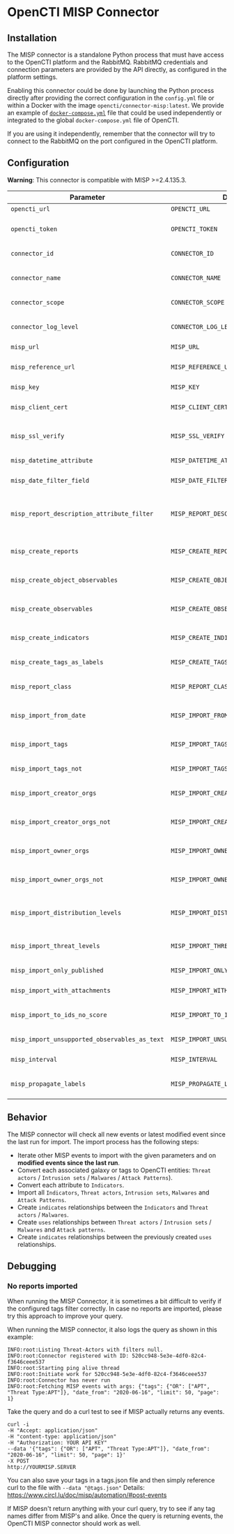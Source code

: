 # OpenCTI MISP Connector

## Installation

The MISP connector is a standalone Python process that must have access to the OpenCTI platform and the RabbitMQ. RabbitMQ credentials and connection parameters are provided by the API directly, as configured in the platform settings.

Enabling this connector could be done by launching the Python process directly after providing the correct configuration in the `config.yml` file or within a Docker with the image `opencti/connector-misp:latest`. We provide an example of [`docker-compose.yml`](docker-compose.yml) file that could be used independently or integrated to the global `docker-compose.yml` file of OpenCTI.

If you are using it independently, remember that the connector will try to connect to the RabbitMQ on the port configured in the OpenCTI platform.

## Configuration

**Warning**: This connector is compatible with MISP >=2.4.135.3.

| Parameter                                     | Docker envvar                                 | Mandatory    | Description                                                                                          |
|-----------------------------------------------|-----------------------------------------------| ------------ |------------------------------------------------------------------------------------------------------|
| `opencti_url`                                 | `OPENCTI_URL`                                 | Yes          | The URL of the OpenCTI platform.                                                                     |
| `opencti_token`                               | `OPENCTI_TOKEN`                               | Yes          | The default admin token configured in the OpenCTI platform parameters file.                          |
| `connector_id`                                | `CONNECTOR_ID`                                | Yes          | A valid arbitrary `UUIDv4` that must be unique for this connector.                                   |
| `connector_name`                              | `CONNECTOR_NAME`                              | Yes          | The name of the MISP instance, to identify it if you have multiple MISP connectors.                  |
| `connector_scope`                             | `CONNECTOR_SCOPE`                             | Yes          | Must be `misp`, not used in this connector.                                                          |
| `connector_log_level`                         | `CONNECTOR_LOG_LEVEL`                         | Yes          | The log level for this connector, could be `debug`, `info`, `warn` or `error` (less verbose).        |
| `misp_url`                                    | `MISP_URL`                                    | Yes          | The MISP instance URL.                                                                               |
| `misp_reference_url`                          | `MISP_REFERENCE_URL`                          | Yes          | The MISP instance reference URL (used to create external reference, optional)                        |
| `misp_key`                                    | `MISP_KEY`                                    | Yes          | The MISP instance key.                                                                               |
| `misp_client_cert`                            | `MISP_CLIENT_CERT`                            | No           | The client certificate of the MISP instance. It must be a path to the client certificate and readable |
| `misp_ssl_verify`                             | `MISP_SSL_VERIFY`                             | Yes          | A boolean (`True` or `False`), check if the SSL certificate is valid when using `https`.             |
| `misp_datetime_attribute`                     | `MISP_DATETIME_ATTRIBUTE`                     | Yes          | The attribute to be used to get the date of the event.                                         |
| `misp_date_filter_field`                      | `MISP_DATE_FILTER_FIELD`                      | Yes          | The attribute to be used in filter to query new MISP events.                                         |
| `misp_report_description_attribute_filter`    | `MISP_REPORT_DESCRIPTION_ATTRIBUTE_FILTER`    | No          |  Filter to be used to find the attribute with report description (example: "type=comment,category=Internal reference").                                         |
| `misp_create_reports`                         | `MISP_CREATE_REPORTS`                         | Yes          | A boolean (`True` or `False`), create reports for each imported MISP event.                          |
| `misp_create_object_observables`              | `MISP_CREATE_OBJECT_OBSERVABLES`              | Yes          | A boolean (`True` or `False`), create a text observable for each imported MISP object.               |
| `misp_create_observables`                     | `MISP_CREATE_OBSERVABLES`                     | Yes          | A boolean (`True` or `False`), create an observable for each imported MISP attribute.                |
| `misp_create_indicators`                      | `MISP_CREATE_INDICATORS`                      | Yes          | A boolean (`True` or `False`), create an indicator for each imported MISP attribute.                 |
| `misp_create_tags_as_labels`                  | `MISP_CREATE_TAGS_AS_LABELS`                  | No          | A boolean (`True` or `False`), create tags as labels.                 |
| `misp_report_class`                           | `MISP_REPORT_CLASS`                           | No           | If `create_reports` is `True`, specify the `report_class` (category), default is `MISP Event`        |
| `misp_import_from_date`                       | `MISP_IMPORT_FROM_DATE`                       | No           | A date formatted `YYYY-MM-DD`, only import events created after this date.                           |
| `misp_import_tags`                            | `MISP_IMPORT_TAGS`                            | No           | A list of tags separated with `,`, only import events with these tags.                               |
| `misp_import_tags_not`                        | `MISP_IMPORT_TAGS_NOT`                        | No           | A list of tags separated with `,`, to exclude from import.                                           |
| `misp_import_creator_orgs`                    | `MISP_IMPORT_CREATOR_ORGS`                    | No           | A list of org identifiers separated with `,`, only import events created by these orgs.              |
| `misp_import_creator_orgs_not`                | `MISP_IMPORT_CREATOR_ORGS_NOT`                | No           | A list of org identifiers separated with `,`, do not import events created by these orgs.            |
| `misp_import_owner_orgs`                      | `MISP_IMPORT_OWNER_ORGS`                      | No           | A list of org identifiers separated with `,`, only import events owned by these orgs                 |
| `misp_import_owner_orgs_not`                  | `MISP_IMPORT_OWNER_ORGS_NOT`                  | No           | A list of org identifiers separated with `,`, do not import events owned by these orgs               |
| `misp_import_distribution_levels`             | `MISP_IMPORT_DISTRIBUTION_LEVELS`             | No           | A list of distribution levels separated with `,`, only import events with these distribution levels. |
| `misp_import_threat_levels`                   | `MISP_IMPORT_THREAT_LEVELS`                   | No           | A list of threat levels separated with `,`, only import events with these threat levels.             |
| `misp_import_only_published`                  | `MISP_IMPORT_ONLY_PUBLISHED`                  | No           | Import only MISP published events                                                                    |
| `misp_import_with_attachments`                | `MISP_IMPORT_WITH_ATTACHMENTS`                | No           | Import attachment attribute content as a file if it is a PDF.                                        |
| `misp_import_to_ids_no_score`                 | `MISP_IMPORT_TO_IDS_NO_SCORE`                 | No           | A score (`Integer`) value for the indicator/observable if the attribute `to_ids` value is no.        |
| `misp_import_unsupported_observables_as_text` | `MISP_IMPORT_UNSUPPORTED_OBSERVABLES_AS_TEXT` | No           | Import unsupported observable as x_opencti_text                                                      |
| `misp_interval`                               | `MISP_INTERVAL`                               | Yes          | Check for new event to import every `n` minutes.                                                     |
| `misp_propagate_labels`                       | `MISP_PROPAGATE_LABELS`               | No           | Apply labels from Misp EVENT to OpenCTI observables on top of MISP Attribute labels |

## Behavior

The MISP connector will check all new events or latest modified event since the last run for import. The import process has the following steps:

- Iterate other MISP events to import with the given parameters and on **modified events since the last run**.
- Convert each associated galaxy or tags to OpenCTI entities: `Threat actors` / `Intrusion sets` / `Malwares` / `Attack Patterns`).
- Convert each attribute to `Indicators`.
- Import all `Indicators`, `Threat actors`, `Intrusion sets`, `Malwares` and `Attack Patterns`.
- Create `indicates` relationships between the `Indicators` and `Threat actors` / `Malwares`.
- Create `uses` relationships between `Threat actors` / `Intrusion sets` / `Malwares` and `Attack patterns`.
- Create `indicates` relationships between the previously created `uses` relationships.

## Debugging

### No reports imported

When running the MISP Connector, it is sometimes a bit difficult to verify if the configured tags filter correctly. In case no reports are imported, please try this approach to improve your query.

When running the MISP connector, it also logs the query as shown in this example:
```
INFO:root:Listing Threat-Actors with filters null.
INFO:root:Connector registered with ID: 520cc948-5e3e-4df0-82c4-f3646ceee537
INFO:root:Starting ping alive thread
INFO:root:Initiate work for 520cc948-5e3e-4df0-82c4-f3646ceee537
INFO:root:Connector has never run
INFO:root:Fetching MISP events with args: {"tags": {"OR": ["APT", "Threat Type:APT"]}, "date_from": "2020-06-16", "limit": 50, "page": 1}
```
Take the query and do a curl test to see if MISP actually returns any events.
```
curl -i
-H "Accept: application/json"
-H "content-type: application/json"
-H "Authorization: YOUR API KEY"
--data '{"tags": {"OR": ["APT", "Threat Type:APT"]}, "date_from": "2020-06-16", "limit": 50, "page": 1}'
-X POST
http://YOURMISP.SERVER
```
You can also save your tags in a tags.json file and then simply reference curl to the file with `--data "@tags.json"`
Details: https://www.circl.lu/doc/misp/automation/#post-events

If MISP doesn't return anything with your curl query, try to see if any tag names differ from MISP's and alike. Once the query is returning events, the OpenCTI MISP connector should work as well.